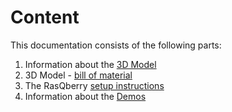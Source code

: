 # Content

This documentation consists of the following parts:

1. Information about the [3D Model](./3DModel.md) 
1. 3D Model - [bill of material](./3DModel_BillOfMaterials.md)
1. The RasQberry [setup instructions](./RasQberry_Setup.md)
1. Information about the [Demos](./RasQberry_Demos.md)